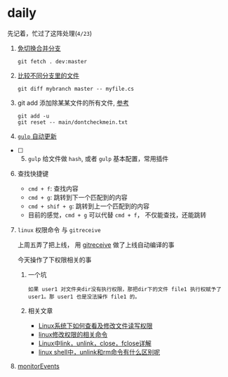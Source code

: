 # daily

先记着，忙过了这阵处理(`4/23`)

1. [免切换合并分支](https://coderwall.com/p/0kxphg/merging-branches-without-checkout)

	```
	git fetch . dev:master
	```
2. [比较不同分支里的文件](https://stackoverflow.com/questions/4099742/how-to-compare-files-from-two-different-branches)

	```
	git diff mybranch master -- myfile.cs
	```
3. git add 添加除某某文件的所有文件, [参考](http://stackoverflow.com/questions/4475457/add-all-files-to-a-commit-except-a-single-file) 
	
	```
	git add -u
	git reset -- main/dontcheckmein.txt
	```

4. [`gulp` 自动更新](docs/gulp_live.md)

* [ ] 5. `gulp` 给文件做 `hash`, 或者 `gulp` 基本配置，常用插件

6. 查找快捷键
	
	- `cmd + f`: 查找内容
	- `cmd + g`: 跳转到下一个匹配到的内容
	- `cmd + shif + g`: 跳转到上一个匹配到的内容
	- 目前的感觉，`cmd + g` 可以代替 `cmd + f`， 不仅能查找，还能跳转

7. `linux` 权限命令 与 `gitreceive`

	上周五弄了把上线， 用 [gitreceive](https://github.com/progrium/gitreceive) 做了上线自动编译的事
	
	今天操作了下权限相关的事
	
	1. 一个坑
		
		```
		如果 user1 对文件夹dir没有执行权限，那把dir下的文件 file1 执行权赋予了  user1。那 user1 也是没法操作 file1 的。
		```
	
	2. 相关文章
		
		- [Linux系统下如何查看及修改文件读写权限](https://www.cnblogs.com/CgenJ/archive/2011/07/28/2119454.html)
		- [linux修改权限的相关命令](https://www.jianshu.com/p/9b6f7ba6bc7f)
		- [ Linux中link，unlink，close，fclose详解](https://blog.csdn.net/dlutbrucezhang/article/details/9159431)
		- [linux shell中，unlink和rm命令有什么区别呢](http://bbs.chinaunix.net/thread-2080409-1-1.html)


8. [monitorEvents](docs/command_line_api.md)

